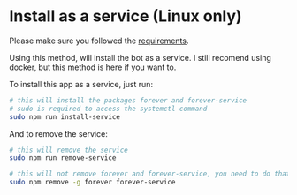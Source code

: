 <h1 id="service">Install as a service (Linux only)</h1>

Please make sure you followed the <a href="requirements.md">requirements</a>.

Using this method, will install the bot as a service.
I still recomend using docker, but this method is here if you want to.

To install this app as a service, just run:

```bash
# this will install the packages forever and forever-service
# sudo is required to access the systemctl command
sudo npm run install-service
```

And to remove the service:

```bash
# this will remove the service
sudo npm run remove-service

# this will not remove forever and forever-service, you need to do that manually using
sudo npm remove -g forever forever-service
```
